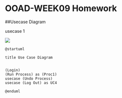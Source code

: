 # OOAD-WEEK09 Homework
##Usecase Diagram
 
usecase 1

<img src = "https://github.com/OOAD-2559/OOAD-WEEK09/blob/master/Homework-09/usecase1.png">

```
@startuml

title Use Case Diagram 


(Login)
(Run Process) as (Proc1)
usecase (Undo Process)
usecase (Log Out) as UC4

@enduml
```
